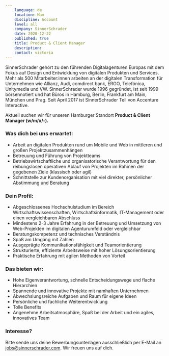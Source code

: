 ```yaml
---
    language: de
    location: Ham
    discipline: Account
    level: all
    company: SinnerSchrader 
    date: 2020-12-22
    published: true
    title: Product & Client Manager
    description: 
    contact: victoria
---
```


SinnerSchrader gehört zu den führenden Digitalagenturen Europas mit dem Fokus auf Design und Entwicklung von digitalen Produkten und Services. Mehr als 500 Mitarbeiter:innen arbeiten an der digitalen Transformation für Unternehmen wie Allianz, Audi, comdirect bank, ERGO, Telefónica, Unitymedia und VW. SinnerSchrader wurde 1996 gegründet, ist seit 1999 börsennotiert und hat Büros in Hamburg, Berlin, Frankfurt am Main, München und Prag. Seit April 2017 ist SinnerSchrader Teil von Accenture Interactive.

Aktuell suchen wir für unseren Hamburger Standort **Product & Client Manager (w/m/x/-).**

### Was dich bei uns erwartet:

- Arbeit an digitalen Produkten rund um Mobile und Web in mittleren und großen Projektzusammenhängen
- Betreuung und Führung von Projektteams
- Betriebswirtschaftliche und organisatorische Verantwortung für den reibungslosen operativen Ablauf von Projekten im Rahmen der gegebenen Ziele (klassisch oder agil)
- Schnittstelle zur Kundenorganisation mit viel direkter, persönlicher Abstimmung und Beratung

### Dein Profil:

- Abgeschlossenes Hochschulstudium im Bereich Wirtschaftswissenschaften, Wirtschaftsinformatik, IT-Management oder einen vergleichbaren Abschluss
- Mindestens 2-3 Jahre Erfahrung in der Betreuung und Umsetzung von Web-Projekten im digitalen Agenturumfeld oder vergleichbar
- Beratungskompetenz und technisches Verständnis
- Spaß am Umgang mit Zahlen
- Ausgeprägte Kommunikationsfähigkeit und Teamorientierung
- Strukturierte, effiziente Arbeitsweise mit hoher Lösungsorientierung
- Praktische Erfahrung mit agilen Methoden von Vorteil

### Das bieten wir:
 
- Hohe Eigenverantwortung, schnelle Entscheidungswege und flache Hierarchien
- Spannende und innovative Projekte mit namhaften Unternehmen
- Abwechslungsreiche Aufgaben und Raum für eigene Ideen
- Persönliche und fachliche Weiterentwicklung
- Tolle Benefits
- Angenehme Arbeitsatmosphäre, Spaß bei der Arbeit und ein agiles, innovatives Team
 
### Interesse?
 
Bitte sende uns deine Bewerbungsunterlagen ausschließlich per E-Mail an <jobs@sinnerschrader.com>. Wir freuen uns auf dich.
